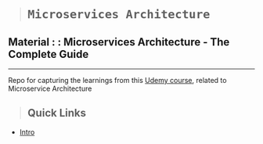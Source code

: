 > # `Microservices Architecture`

## Material : : Microservices Architecture - The Complete Guide

---

Repo for capturing the learnings from this [Udemy course](https://www.udemy.com/share/103oFu3@FQn9imRGEpmjlbaHV8kLTXtINo2kPNqEQljni8gtESSOhsCOoWmx9PQR3ziMr_X_/), related to Microservice Architecture

> ## Quick Links

-   [Intro](material/intro.md)
